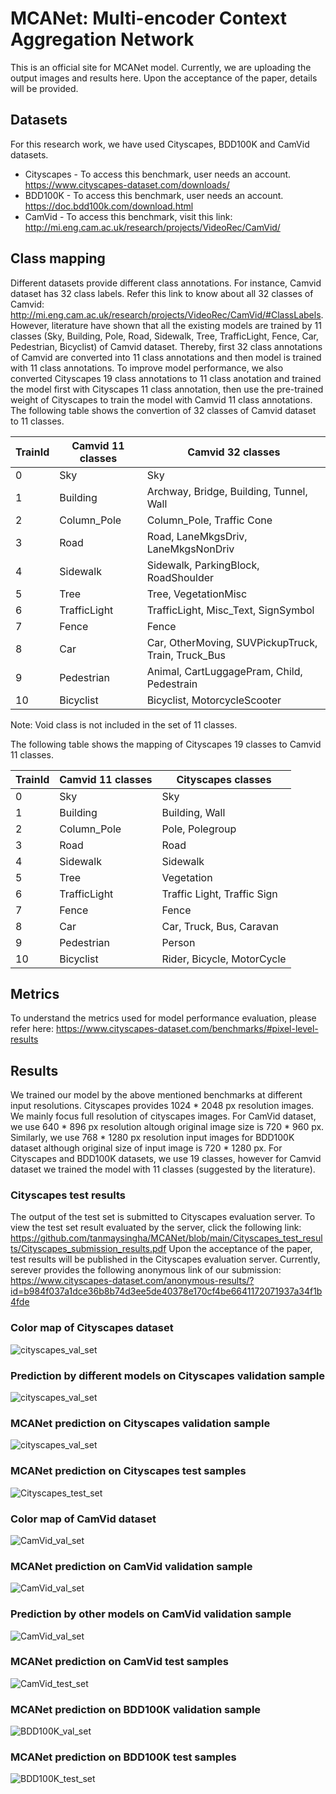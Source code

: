 # MCANet: Multi-encoder Context Aggregation Network
This is an official site for MCANet model. Currently, we are uploading the output images and results here. Upon the acceptance of the paper, details will be provided.

## Datasets
For this research work, we have used Cityscapes, BDD100K and CamVid datasets.
* Cityscapes - To access this benchmark, user needs an account. https://www.cityscapes-dataset.com/downloads/ 
* BDD100K - To access this benchmark, user needs an account. https://doc.bdd100k.com/download.html     
* CamVid - To access this benchmark, visit this link: http://mi.eng.cam.ac.uk/research/projects/VideoRec/CamVid/

## Class mapping
Different datasets provide different class annotations. For instance, Camvid dataset has 32 class labels. Refer this link to know about all 32 classes of Camvid: http://mi.eng.cam.ac.uk/research/projects/VideoRec/CamVid/#ClassLabels. However, literature have shown that all the existing models are trained by 11 classes (Sky, Building, Pole, Road, Sidewalk, Tree, TrafficLight, Fence, Car, Pedestrian, Bicyclist) of Camvid dataset. Thereby, first 32 class annotations of Camvid are converted into 11 class annotations and then model is trained with 11 class annotations. To improve model performance, we also converted Cityscapes 19 class annotations to 11 class anotation and trained the model first with Cityscapes 11 class annotation, then use the pre-trained weight of Cityscapes to train the model with Camvid 11 class annotations. The following table shows the convertion of 32 classes of Camvid dataset to 11 classes.

TrainId | Camvid 11 classes  | Camvid 32 classes   
--------|--------------------|-------------------
   0    |        Sky         | Sky
   1    |     Building       | Archway, Bridge, Building, Tunnel, Wall
   2    |    Column_Pole     | Column_Pole, Traffic Cone
   3    |        Road        | Road, LaneMkgsDriv, LaneMkgsNonDriv  
   4    |      Sidewalk      | Sidewalk, ParkingBlock, RoadShoulder 
   5    |        Tree        | Tree, VegetationMisc
   6    |   TrafficLight     | TrafficLight, Misc_Text, SignSymbol  
   7    |       Fence        | Fence
   8    |        Car         | Car, OtherMoving, SUVPickupTruck, Train, Truck_Bus 
   9    |     Pedestrian     | Animal, CartLuggagePram, Child, Pedestrain   
  10    |     Bicyclist      | Bicyclist, MotorcycleScooter
  
  Note: Void class is not included in the set of 11 classes.
  
  The following table shows the mapping of Cityscapes 19 classes to Camvid 11 classes.
  
TrainId | Camvid 11 classes  | Cityscapes classes   
--------|--------------------|-------------------
   0    |        Sky         | Sky
   1    |     Building       | Building, Wall
   2    |    Column_Pole     | Pole, Polegroup
   3    |        Road        | Road  
   4    |      Sidewalk      | Sidewalk 
   5    |        Tree        | Vegetation
   6    |   TrafficLight     | Traffic Light, Traffic Sign  
   7    |       Fence        | Fence
   8    |        Car         | Car, Truck, Bus, Caravan 
   9    |     Pedestrian     | Person   
  10    |     Bicyclist      | Rider, Bicycle, MotorCycle


## Metrics
To understand the metrics used for model performance evaluation, please  refer here: https://www.cityscapes-dataset.com/benchmarks/#pixel-level-results

## Results
We trained our model by the above mentioned benchmarks at different input resolutions. Cityscapes provides 1024 * 2048 px resolution images. We mainly focus full resolution of cityscapes images. For CamVid dataset, we use 640 * 896 px resolution altough original image size is 720 * 960 px. Similarly, we use 768 * 1280 px resolution input images for BDD100K dataset although original size of input image is 720 * 1280 px. For Cityscapes and BDD100K datasets, we use 19 classes, however for Camvid dataset we trained the model with 11 classes (suggested by the literature). 

### Cityscapes test results
The output of the test set is submitted to Cityscapes evaluation server. To view the test set result evaluated by the server, click the following link: https://github.com/tanmaysingha/MCANet/blob/main/Cityscapes_test_results/Cityscapes_submission_results.pdf
Upon the acceptance of the paper, test results will be published in the Cityscapes evaluation server. Currently, serever provides the following anonymous link of our submission: https://www.cityscapes-dataset.com/anonymous-results/?id=b984f037a1dce36b8b74d3ee5de40378e170cf4be6641172071937a34f1b4fde


### Color map of Cityscapes dataset
![cityscapes_val_set](https://github.com/tanmaysingha/MCANet/blob/main/Figures/City_color_map.png?raw=true)

### Prediction by different models on Cityscapes validation sample
![cityscapes_val_set](https://github.com/tanmaysingha/MCANet/blob/main/Figures/MCANet_val_prediction.png?raw=true)

### MCANet prediction on Cityscapes validation sample
![cityscapes_val_set](https://github.com/tanmaysingha/MCANet/blob/main/Figures/MCANet_val_prediction.png?raw=true)
  
### MCANet prediction on Cityscapes test samples
![Cityscapes_test_set](https://github.com/tanmaysingha/MCANet/blob/main/Figures/Cityscapes_test_predictions.png?raw=true)  

### Color map of CamVid dataset
![CamVid_val_set](https://github.com/tanmaysingha/MCANet/blob/main/Figures/camvid_color_map.png?raw=true)

### MCANet prediction on CamVid validation sample
![CamVid_val_set](https://github.com/tanmaysingha/MCANet/blob/main/Figures/Camvid_Val_MCANet.png?raw=true)

### Prediction by other models on CamVid validation sample
![CamVid_val_set](https://github.com/tanmaysingha/MCANet/blob/main/Figures/camvid_val_prediction_new.png?raw=true)

### MCANet prediction on CamVid test samples
![CamVid_test_set](https://github.com/tanmaysingha/MCANet/blob/main/Figures/camvid_test_predictions_new.png?raw=true)

### MCANet prediction on BDD100K validation sample
![BDD100K_val_set](https://github.com/tanmaysingha/MCANet/blob/main/Figures/BDD_val_predictions_new.png?raw=true)

### MCANet prediction on BDD100K test samples
![BDD100K_test_set](https://github.com/tanmaysingha/MCANet/blob/main/Figures/BDD_test_predictions_new.png?raw=true)
